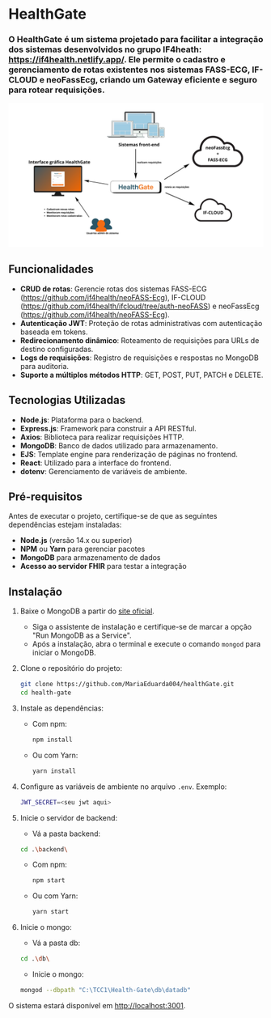 # HealthGate
### O **HealthGate** é um sistema projetado para facilitar a integração dos sistemas desenvolvidos no grupo IF4heath: https://if4health.netlify.app/. Ele permite o cadastro e gerenciamento de rotas existentes nos sistemas FASS-ECG, IF-CLOUD e neoFassEcg, criando um Gateway eficiente e seguro para rotear requisições.

![Diagrama HealthGate](./assets/GATEWAY.png)
## Funcionalidades

- **CRUD de rotas**: Gerencie rotas dos sistemas FASS-ECG (https://github.com/if4health/neoFASS-Ecg), IF-CLOUD (https://github.com/if4health/ifcloud/tree/auth-neoFASS) e neoFassEcg (https://github.com/if4health/neoFASS-Ecg).
- **Autenticação JWT**: Proteção de rotas administrativas com autenticação baseada em tokens.
- **Redirecionamento dinâmico**: Roteamento de requisições para URLs de destino configuradas.
- **Logs de requisições**: Registro de requisições e respostas no MongoDB para auditoria.
- **Suporte a múltiplos métodos HTTP**: GET, POST, PUT, PATCH e DELETE.

## Tecnologias Utilizadas

- **Node.js**: Plataforma para o backend.
- **Express.js**: Framework para construir a API RESTful.
- **Axios**: Biblioteca para realizar requisições HTTP.
- **MongoDB**: Banco de dados utilizado para armazenamento.
- **EJS**: Template engine para renderização de páginas no frontend.
- **React**: Utilizado para a interface do frontend.
- **dotenv**: Gerenciamento de variáveis de ambiente.

## Pré-requisitos

Antes de executar o projeto, certifique-se de que as seguintes dependências estejam instaladas:

- **Node.js** (versão 14.x ou superior)
- **NPM** ou **Yarn** para gerenciar pacotes
- **MongoDB** para armazenamento de dados
- **Acesso ao servidor FHIR** para testar a integração

## Instalação

1. Baixe o MongoDB a partir do [site oficial](https://www.mongodb.com/try/download/community).
   - Siga o assistente de instalação e certifique-se de marcar a opção "Run MongoDB as a Service".
   - Após a instalação, abra o terminal e execute o comando `mongod` para iniciar o MongoDB.

2. Clone o repositório do projeto:
   ```bash
   git clone https://github.com/MariaEduarda004/healthGate.git
   cd health-gate
   ```

3. Instale as dependências:
   - Com npm:
     ```bash
     npm install
     ```
   - Ou com Yarn:
     ```bash
     yarn install
     ```

4. Configure as variáveis de ambiente no arquivo `.env`. Exemplo:
   ```bash
   JWT_SECRET=<seu jwt aqui>
   ```

5. Inicie o servidor de backend:
   -  Vá a pasta backend:
     ```bash
     cd .\backend\
     ```
   - Com npm:
     ```bash
     npm start
     ```
   - Ou com Yarn:
     ```bash
     yarn start
     ```
6. Inicie o mongo:
   -  Vá a pasta db:
     ```bash
     cd .\db\
     ```
   -  Inicie o mongo:
     ```bash
     mongod --dbpath "C:\TCC1\Health-Gate\db\datadb"
     ```

O sistema estará disponível em [http://localhost:3001](http://localhost:3001).

